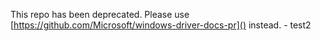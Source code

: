 This repo has been deprecated.  Please use [https://github.com/Microsoft/windows-driver-docs-pr]() instead. - test2
